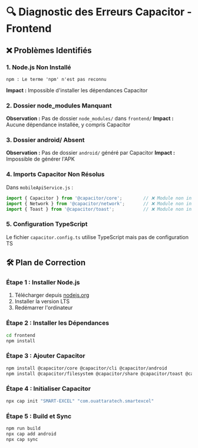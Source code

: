 # 🔍 Diagnostic des Erreurs Capacitor - Frontend

## ❌ **Problèmes Identifiés**

### **1. Node.js Non Installé**
```
npm : Le terme 'npm' n'est pas reconnu
```
**Impact :** Impossible d'installer les dépendances Capacitor

### **2. Dossier node_modules Manquant**
**Observation :** Pas de dossier `node_modules/` dans `frontend/`
**Impact :** Aucune dépendance installée, y compris Capacitor

### **3. Dossier android/ Absent**
**Observation :** Pas de dossier `android/` généré par Capacitor
**Impact :** Impossible de générer l'APK

### **4. Imports Capacitor Non Résolus**
Dans `mobileApiService.js` :
```javascript
import { Capacitor } from '@capacitor/core';        // ❌ Module non installé
import { Network } from '@capacitor/network';       // ❌ Module non installé
import { Toast } from '@capacitor/toast';           // ❌ Module non installé
```

### **5. Configuration TypeScript**
Le fichier `capacitor.config.ts` utilise TypeScript mais pas de configuration TS

## 🛠️ **Plan de Correction**

### **Étape 1 : Installer Node.js**
1. Télécharger depuis [nodejs.org](https://nodejs.org)
2. Installer la version LTS
3. Redémarrer l'ordinateur

### **Étape 2 : Installer les Dépendances**
```bash
cd frontend
npm install
```

### **Étape 3 : Ajouter Capacitor**
```bash
npm install @capacitor/core @capacitor/cli @capacitor/android
npm install @capacitor/filesystem @capacitor/share @capacitor/toast @capacitor/network
```

### **Étape 4 : Initialiser Capacitor**
```bash
npx cap init "SMART-EXCEL" "com.ouattaratech.smartexcel"
```

### **Étape 5 : Build et Sync**
```bash
npm run build
npx cap add android
npx cap sync
```
